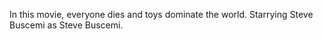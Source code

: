 In this movie, everyone dies and toys dominate the world. Starrying Steve Buscemi as Steve Buscemi. 
